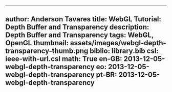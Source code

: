 ------------------------------
author: Anderson Tavares
title: WebGL Tutorial: Depth Buffer and Transparency
description: Depth Buffer and Transparency
tags: WebGL, OpenGL
thumbnail: assets/images/webgl-depth-transparency-thumb.png
biblio: library.bib
csl: ieee-with-url.csl
math: True
en-GB: 2013-12-05-webgl-depth-transparency
eo: 2013-12-05-webgl-depth-transparency
pt-BR: 2013-12-05-webgl-depth-transparency
------------------------------
